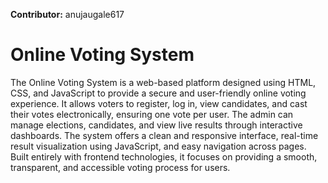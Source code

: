 **Contributor:** anujaugale617
# Online Voting System

The Online Voting System is a web-based platform designed using HTML, CSS, and JavaScript to provide a secure and user-friendly online voting experience.
It allows voters to register, log in, view candidates, and cast their votes electronically, ensuring one vote per user.
The admin can manage elections, candidates, and view live results through interactive dashboards. 
The system offers a clean and responsive interface, real-time result visualization using JavaScript, and easy navigation across pages. 
Built entirely with frontend technologies, it focuses on providing a smooth, transparent, and accessible voting process for users.
